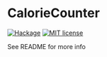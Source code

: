 # CalorieCounter

[![Hackage](https://img.shields.io/hackage/v/CalorieCounter.svg?logo=haskell)](https://hackage.haskell.org/package/CalorieCounter)
[![MIT license](https://img.shields.io/badge/license-MIT-blue.svg)](LICENSE)

See README for more info

